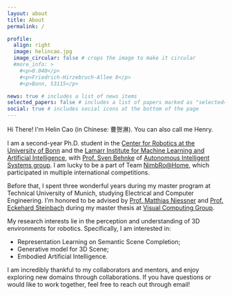```yaml
---
layout: about
title: About
permalink: /

profile:
  align: right
  image: helincao.jpg
  image_circular: false # crops the image to make it circular
  #more_info: >
    #<p>0.040</p>
    #<p>Friedrich-Hirzebruch-Allee 8</p>
    #<p>Bonn, 53115</p>

news: true # includes a list of news items
selected_papers: false # includes a list of papers marked as "selected={true}"
social: true # includes social icons at the bottom of the page
---
```


Hi There! I'm Helin Cao (in Chinese: 曹贺淋). You can also call me Henry.

I am a second-year Ph.D. student in the [Center for Robotics at the University of Bonn](https://www.robotics.uni-bonn.de/) and the [Lamarr Institute for Machine Learning and Artificial Intelligence](https://lamarr-institute.org/), with [Prof. Sven Behnke](https://www.ais.uni-bonn.de/behnke/) of [Autonomous Intelligent Systems group](https://www.ais.uni-bonn.de/). I am lucky to be a part of Team [NimbRo@Home](https://www.ais.uni-bonn.de/nimbro/@Home/), which participated in multiple international competitions.

Before that, I spent three wonderful years during my master program at Technical University of Munich, studying Electrical and Computer Engineering. I'm honored to be advised by [Prof. Matthias Niessner](https://niessnerlab.org/members/matthias_niessner/profile.html) and [Prof. Eckehard Steinbach](https://www.professoren.tum.de/en/steinbach-eckehard) during my master thesis at [Visual Computing Group](https://niessnerlab.org/index.html).

My research interests lie in the perception and understanding of 3D environments for robotics. Specifically, I am interested in:

- Representation Learning on Semantic Scene Completion;
- Generative model for 3D Scene;
- Embodied Artificial Intelligence.

I am incredibly thankful to my collaborators and mentors, and enjoy exploring new domains through collaborations. If you have questions or would like to work together, feel free to reach out through email!
